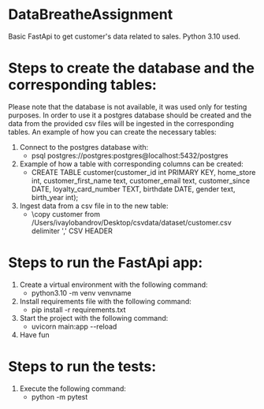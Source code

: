 # DataBreatheAssignment

Basic FastApi to get customer's data related to sales. Python 3.10 used.

# Steps to create the database and the corresponding tables:

Please note that the database is not available, it was used only for testing purposes. In order to
use it a postgres database should be created and the data from the provided csv files will be ingested in the corresponding tables.
An example of how you can create the necessary tables:

1. Connect to the postgres database with:
   - psql postgres://postgres:postgres@localhost:5432/postgres
2. Example of how a table with corresponding columns can be created:
   - CREATE TABLE customer(customer_id int PRIMARY KEY, home_store int, customer_first_name text, customer_email text, customer_since DATE, loyalty_card_number TEXT, birthdate DATE, gender text, birth_year int);
3. Ingest data from a csv file in to the new table:
   - \copy customer from /Users/ivaylobandrov/Desktop/csvdata/dataset/customer.csv delimiter ',' CSV HEADER

# Steps to run the FastApi app:

1. Create a virtual environment with the following command:
    - python3.10 -m venv venvname
2. Install requirements file with the following command:
    - pip install -r requirements.txt
3. Start the project with the following command:
    - uvicorn main:app --reload
4. Have fun

# Steps to run the tests:

1. Execute the following command:
   - python -m pytest